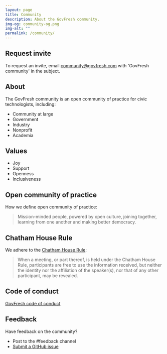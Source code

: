 ```yaml
---
layout: page
title: Community
description: About the GovFresh community.
img-og: community-og.png
img-alt: ""
permalink: /community/
---
```


## Request invite

To request an invite, email <community@govfresh.com> with 'GovFresh community' in the subject.

## About

The GovFresh community is an open community of practice for civic technologists, including:

* Community at large
* Government
* Industry
* Nonprofit
* Academia

## Values

* Joy
* Support
* Openness
* Inclusiveness

## Open community of practice

How we define open community of practice:

> Mission-minded people, powered by open culture, joining together, learning from one another and making better democracy.

## Chatham House Rule

We adhere to the [Chatham House Rule](https://en.wikipedia.org/wiki/Chatham_House_Rule):

> When a meeting, or part thereof, is held under the Chatham House Rule, participants are free to use the information received, but neither the identity nor the affiliation of the speaker(s), nor that of any other participant, may be revealed.

## Code of conduct

[GovFresh code of conduct](/conduct/)

## Feedback

Have feedback on the community?

* Post to the #feedback channel
* [Submit a GitHub issue](
https://github.com/govfresh/govfresh.github.io/issues/new?assignees=&labels=general&template=general.md&title=)
